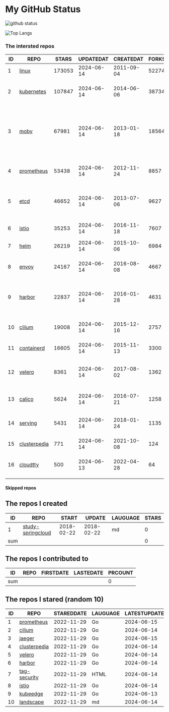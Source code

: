 # My GitHub Status

<img src="https://github-readme-stats-1.yihong0618.vercel.app/api?username=daoqingniu&show_icons=true&&&hide_title=true&count_private=true" alt="github status" />

![Top Langs](https://github-readme-stats-1.yihong0618.vercel.app/api/top-langs/?username=daoqingniu&layout=compact)

<!--START_SECTION:github_repos-->
### The intersted repos
| ID |                              REPO                               | STARS  | UPDATEDAT  | CREATEDAT  | FORKSCOUNT |                                                DESCRIPTIONS                                                |
|----|-----------------------------------------------------------------|--------|------------|------------|------------|------------------------------------------------------------------------------------------------------------|
|  1 | [linux](https://github.com/torvalds/linux)                      | 173053 | 2024-06-14 | 2011-09-04 |      52274 | Linux kernel source tree                                                                                   |
|  2 | [kubernetes](https://github.com/kubernetes/kubernetes)          | 107847 | 2024-06-14 | 2014-06-06 |      38734 | Production-Grade Container Scheduling and Management                                                       |
|  3 | [moby](https://github.com/moby/moby)                            |  67981 | 2024-06-14 | 2013-01-18 |      18564 | The Moby Project - a collaborative project for the container ecosystem to assemble container-based systems |
|  4 | [prometheus](https://github.com/prometheus/prometheus)          |  53438 | 2024-06-14 | 2012-11-24 |       8857 | The Prometheus monitoring system and time series database.                                                 |
|  5 | [etcd](https://github.com/etcd-io/etcd)                         |  46652 | 2024-06-14 | 2013-07-06 |       9627 | Distributed reliable key-value store for the most critical data of a distributed system                    |
|  6 | [istio](https://github.com/istio/istio)                         |  35253 | 2024-06-14 | 2016-11-18 |       7607 | Connect, secure, control, and observe services.                                                            |
|  7 | [helm](https://github.com/helm/helm)                            |  26219 | 2024-06-14 | 2015-10-06 |       6984 | The Kubernetes Package Manager                                                                             |
|  8 | [envoy](https://github.com/envoyproxy/envoy)                    |  24167 | 2024-06-14 | 2016-08-08 |       4667 | Cloud-native high-performance edge/middle/service proxy                                                    |
|  9 | [harbor](https://github.com/goharbor/harbor)                    |  22837 | 2024-06-14 | 2016-01-28 |       4631 | An open source trusted cloud native registry project that stores, signs, and scans content.                |
| 10 | [cilium](https://github.com/cilium/cilium)                      |  19008 | 2024-06-14 | 2015-12-16 |       2757 | eBPF-based Networking, Security, and Observability                                                         |
| 11 | [containerd](https://github.com/containerd/containerd)          |  16605 | 2024-06-14 | 2015-11-13 |       3300 | An open and reliable container runtime                                                                     |
| 12 | [velero](https://github.com/vmware-tanzu/velero)                |   8361 | 2024-06-14 | 2017-08-02 |       1362 | Backup and migrate Kubernetes applications and their persistent volumes                                    |
| 13 | [calico](https://github.com/projectcalico/calico)               |   5624 | 2024-06-14 | 2016-07-21 |       1258 | Cloud native networking and network security                                                               |
| 14 | [serving](https://github.com/knative/serving)                   |   5431 | 2024-06-14 | 2018-01-24 |       1135 | Kubernetes-based, scale-to-zero, request-driven compute                                                    |
| 15 | [clusterpedia](https://github.com/clusterpedia-io/clusterpedia) |    771 | 2024-06-14 | 2021-10-08 |        124 | The Encyclopedia of Kubernetes clusters                                                                    |
| 16 | [cloudtty](https://github.com/cloudtty/cloudtty)                |    500 | 2024-06-13 | 2022-04-28 |         64 | A Friendly Kubernetes CloudShell (Web Terminal) !                                                          |



#### Skipped repos
<!--END_SECTION:github_repos-->

<!--START_SECTION:my_github-->
## The repos I created
| ID  |                                 REPO                                 |   START    |   UPDATE   | LAUGUAGE | STARS |
|-----|----------------------------------------------------------------------|------------|------------|----------|-------|
|   1 | [study-springcloud](https://github.com/daoqingniu/study-springcloud) | 2018-02-22 | 2018-02-22 | md       |     0 |
| sum |                                                                      |            |            |          |     0 |

## The repos I contributed to
| ID  | REPO | FIRSTDATE | LASTEDATE | PRCOUNT |
|-----|------|-----------|-----------|---------|
| sum |      |           |           |       0 |

## The repos I stared (random 10)
| ID |                              REPO                               | STAREDDATE | LAUGUAGE | LATESTUPDATE |
|----|-----------------------------------------------------------------|------------|----------|--------------|
|  1 | [prometheus](https://github.com/prometheus/prometheus)          | 2022-11-29 | Go       | 2024-06-15   |
|  2 | [cilium](https://github.com/cilium/cilium)                      | 2022-11-29 | Go       | 2024-06-14   |
|  3 | [jaeger](https://github.com/jaegertracing/jaeger)               | 2022-11-29 | Go       | 2024-06-15   |
|  4 | [clusterpedia](https://github.com/clusterpedia-io/clusterpedia) | 2022-11-29 | Go       | 2024-06-14   |
|  5 | [velero](https://github.com/vmware-tanzu/velero)                | 2022-11-29 | Go       | 2024-06-14   |
|  6 | [harbor](https://github.com/goharbor/harbor)                    | 2022-11-29 | Go       | 2024-06-14   |
|  7 | [tag-security](https://github.com/cncf/tag-security)            | 2022-11-29 | HTML     | 2024-06-14   |
|  8 | [istio](https://github.com/istio/istio)                         | 2022-11-29 | Go       | 2024-06-14   |
|  9 | [kubeedge](https://github.com/kubeedge/kubeedge)                | 2022-11-29 | Go       | 2024-06-13   |
| 10 | [landscape](https://github.com/cncf/landscape)                  | 2022-11-29 | md       | 2024-06-14   |

<!--END_SECTION:my_github-->
